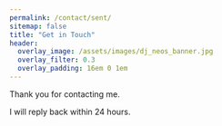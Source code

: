 ```yaml
---
permalink: /contact/sent/
sitemap: false
title: "Get in Touch"
header:
  overlay_image: /assets/images/dj_neos_banner.jpg
  overlay_filter: 0.3
  overlay_padding: 16em 0 1em
---
```


Thank you for contacting me.

I will reply back within 24 hours.
